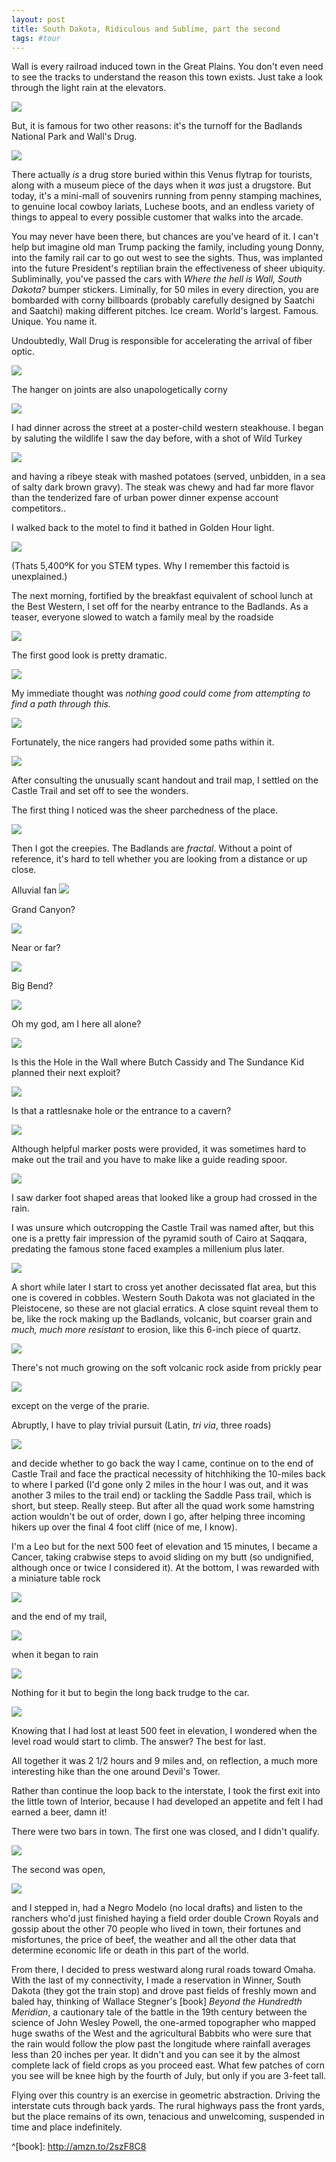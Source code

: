 ```yaml
---
layout: post
title: South Dakota, Ridiculous and Sublime, part the second
tags: #tour
--- 
```


Wall is every railroad induced town in the Great Plains. You don't even need to see the tracks to understand the reason this town exists. Just take a look through the light rain at the elevators.

![](https://s3-us-west-2.amazonaws.com/tuva/2017-06-29-WallWithoutDrug.png)

But, it is famous for two other reasons: it's the turnoff for the Badlands National Park and Wall's Drug. 

![](https://s3-us-west-2.amazonaws.comtuva/2017-06-29-SomethingForEvereyone.png)

There actually *is* a drug store buried within this Venus flytrap for tourists, along with a museum piece of the days when it *was* just a drugstore. But today, it's a mini-mall of souvenirs running from penny stamping machines, to genuine local cowboy lariats, Luchese boots, and an endless variety of things to appeal to every possible customer that walks into the arcade.

You may never have been there, but chances are you've heard of it. I can't help but imagine old man Trump packing the family, including young Donny, into the family rail car to go out west to see the sights. Thus, was implanted into the future President's reptilian brain the effectiveness of sheer ubiquity. Subliminally, you've passed the cars with *Where the hell is Wall, South Dakota?* bumper stickers. Liminally, for 50 miles in every direction, you are bombarded with corny billboards (probably carefully designed by Saatchi and Saatchi) making different pitches. Ice cream. World's largest. Famous. Unique. You name it.

Undoubtedly, Wall Drug is responsible for accelerating the arrival of fiber optic.

![](https://s3-us-west-2.amazonaws.com/tuva/2017-06-29-FiberToWall.png)

The hanger on joints are also unapologetically corny

![](https://s3-us-west-2.amazonaws.com/tuva/2017-06-29-PlainsHumor.png)

I had dinner across the street at a poster-child western steakhouse. I began by saluting the wildlife I saw the day before, with a shot of Wild Turkey

![](https://s3-us-west-2.amazonaws.com/tuva/2017-06-29-WildTurkey.png)

and having a ribeye steak with mashed potatoes (served, unbidden, in a sea of salty dark brown gravy). The steak was chewy and had far more flavor than the tenderized fare of urban power dinner expense account competitors..

I walked back to the motel to find it bathed in Golden Hour light.

![](https://s3-us-west-2.amazonaws.com/tuva/2017-06-29-GoldenHourWall.png)

(Thats 5,400ºK for you STEM types. Why I remember this factoid is unexplained.)

The next morning, fortified by the breakfast equivalent of school lunch at the Best Western, I set off for the nearby entrance to the Badlands. As a teaser, everyone slowed to watch a family meal by the roadside

![](https://s3-us-west-2.amazonaws.com/tuva/2017-06-29-RoadSide.png)

The first good look is pretty dramatic.

![](https://s3-us-west-2.amazonaws.com/tuva/2017-06-29-Vista.png)

My immediate thought was *nothing good could come from attempting to find a path through this.*

![](https://s3-us-west-2.amazonaws.com/tuva/2017-06-29-NoExit.png)

Fortunately, the nice rangers had provided some paths within it.

![](https://s3-us-west-2.amazonaws.com/tuva/2017-06-29-Trailhead.png)

After consulting the unusually scant handout and trail map, I settled on the Castle Trail and set off to see the wonders.

The first thing I noticed was the sheer parchedness of the place.

![](https://s3-us-west-2.amazonaws.com/tuva/2017-06-29-MudFlat.png)

Then I got the creepies. The Badlands are *fractal*. Without a point of reference, it's hard to tell whether you are looking from a distance or up close.

Alluvial fan
![](https://s3-us-west-2.amazonaws.com/tuva/2017-06-29-Alluvium.png)

Grand Canyon?

![](https://s3-us-west-2.amazonaws.com/tuva/2017-06-29-GrandCanyon.png)

Near or far?

![](https://s3-us-west-2.amazonaws.com/tuva/2017-06-29-Fractals.png)

Big Bend?

![](https://s3-us-west-2.amazonaws.com/tuva/2017-06-29-LittleErosion.png)

Oh my god, am I here all alone?

![](https://s3-us-west-2.amazonaws.com/tuva/2017-06-29-Alone.png)

Is this the Hole in the Wall where Butch Cassidy and The Sundance Kid planned their next exploit?

![](https://s3-us-west-2.amazonaws.com/tuva/2017-06-29-HoleInTheWall.png)

Is that a rattlesnake hole or the entrance to a cavern?

![](https://s3-us-west-2.amazonaws.com/tuva/2017-06-29-Sinkhole.png)

Although helpful marker posts were provided, it was sometimes hard to make out the trail and you have to make like a guide reading spoor.

![](https://s3-us-west-2.amazonaws.com/tuva/2017-06-29-Spoor.png)

I saw darker foot shaped areas that looked like a group had crossed in the rain.

I was unsure which outcropping the Castle Trail was named after, but this one is a pretty fair impression of the pyramid south of Cairo at Saqqara, predating the famous stone faced examples a millenium plus later.

![](https://s3-us-west-2.amazonaws.com/tuva/2017-06-29-Saqqara.png)

A short while later I start to cross yet another decissated flat area, but this one is covered in cobbles. Western South Dakota was not glaciated in the Pleistocene, so these are not glacial erratics. A close squint reveal them to be, like the rock making up the Badlands, volcanic, but coarser grain and *much, much more resistant* to erosion, like this 6-inch piece of quartz.

![](https://s3-us-west-2.amazonaws.com/tuva/2017-06-29-QuartzErratic.png)

There's not much growing on the soft volcanic rock aside from prickly pear

![](https://s3-us-west-2.amazonaws.com/tuva/2017-06-29-PricklyPear.png)

except on the verge of the prarie.

Abruptly, I have to play trivial pursuit (Latin, *tri via*, three roads)

![](https://s3-us-west-2.amazonaws.com/tuva/2017-06-29-TriVia.png)

and decide whether to go back the way I came, continue on to the end of Castle Trail and face the practical necessity of hitchhiking the 10-miles back to where I parked (I'd gone only 2 miles in the hour I was out, and it was another 3 miles to the trail end) or tackling the Saddle Pass trail, which is short, but steep. Really steep. But after all the quad work some hamstring action wouldn't be out of order, down I go, after helping three incoming hikers up over the final 4 foot cliff (nice of me, I know).

I'm a Leo but for the next 500 feet of elevation and 15 minutes, I became a Cancer, taking crabwise steps to avoid sliding on my butt (so undignified, although once or twice I considered it). At the bottom, I was rewarded with a miniature table rock

![](https://s3-us-west-2.amazonaws.com/tuva/2017-06-29-TableRock.png)

and the end of my trail,

![](https://s3-us-west-2.amazonaws.com/tuva/2017-06-29-Return.png)

when it began to rain

![](https://s3-us-west-2.amazonaws.com/tuva/2017-06-29-Squall.png)

Nothing for it but to begin the long back trudge to the car.

![](https://s3-us-west-2.amazonaws.com/tuva/2017-06-29-BackTrudge.png)

Knowing that I had lost at least 500 feet in elevation, I wondered when the level road would start to climb. The answer? The best for last.

All together it was 2 1/2 hours and 9 miles and, on reflection, a much more interesting hike than the one around Devil's Tower.

Rather than continue the loop back to the interstate, I took the first exit into the little town of Interior, because I had developed an appetite and felt I had earned a beer, damn it!

There were two bars in town. The first one was closed, and I didn't qualify.

![](https://s3-us-west-2.amazonaws.com/tuva/2017-06-29-InteriorBar1.png)

The second was open,

![](https://s3-us-west-2.amazonaws.com/tuva/2017-06-29-InteriorBar.png)

and I stepped in, had a Negro Modelo (no local drafts) and listen to the ranchers who'd just finished haying a field order double Crown Royals and gossip about the other 70 people who lived in town, their fortunes and misfortunes, the price of beef, the weather and all the other data that determine economic life or death in this part of the world.

From there, I decided to press westward along rural roads toward Omaha. With the last of my connectivity, I made a reservation in Winner, South Dakota (they got the train stop) and drove past fields of freshly mown and baled hay, thinking of Wallace Stegner's [book] *Beyond the Hundredth Meridian*, a cautionary tale of the battle in the 19th century between the science of John Wesley Powell, the one-armed topographer who mapped huge swaths of the West and the agricultural Babbits who were sure that the rain would follow the plow past the longitude where rainfall averages less than 20 inches per year. It didn't and you can see it by the almost complete lack of field crops as you proceed east. What few patches of corn you see will be knee high by the fourth of July, but only if you are 3-feet tall.

Flying over this country is an exercise in geometric abstraction. Driving the interstate cuts through back yards. The rural highways pass the front yards, but the place remains of its own, tenacious and unwelcoming, suspended in time and place indefinitely.

^[book]: http://amzn.to/2szF8C8














